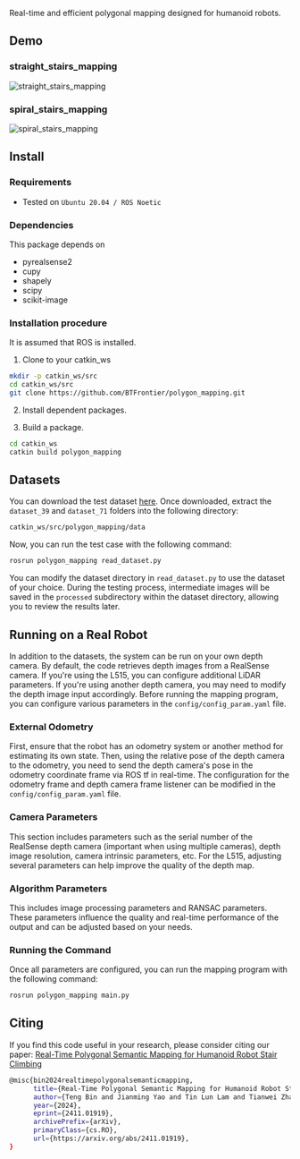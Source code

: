 Real-time and efficient polygonal mapping designed for humanoid robots.

## Demo
### straight_stairs_mapping
![straight_stairs_mapping](assets/straight_stairs_mapping.gif)

### spiral_stairs_mapping
![spiral_stairs_mapping](assets/spiral_stairs_mapping.gif)

## Install

### Requirements
- Tested on `Ubuntu 20.04 / ROS Noetic`

### Dependencies
This package depends on
- pyrealsense2
- cupy
- shapely
- scipy
- scikit-image

### Installation procedure
It is assumed that ROS is installed.

1. Clone to your catkin_ws
```bash
mkdir -p catkin_ws/src
cd catkin_ws/src
git clone https://github.com/BTFrontier/polygon_mapping.git

```

2. Install dependent packages.
 

3. Build a package.
```bash
cd catkin_ws
catkin build polygon_mapping
```

## Datasets
You can download the test dataset [here](https://1drv.ms/f/c/1e83680b5fbc1ae4/Et2MgY6eCHRMpczAZAwRXBUBvlHg70gRJopAoxf9fdi9vg?e=DQmDKZ).
Once downloaded, extract the `dataset_39` and `dataset_71` folders into the following directory:
```bash
catkin_ws/src/polygon_mapping/data
```
Now, you can run the test case with the following command:
```bash
rosrun polygon_mapping read_dataset.py
```
You can modify the dataset directory in `read_dataset.py` to use the dataset of your choice. During the testing process, intermediate images will be saved in the `processed` subdirectory within the dataset directory, allowing you to review the results later.

## Running on a Real Robot

In addition to the datasets, the system can be run on your own depth camera. By default, the code retrieves depth images from a RealSense camera. If you're using the L515, you can configure additional LiDAR parameters. If you're using another depth camera, you may need to modify the depth image input accordingly. Before running the mapping program, you can configure various parameters in the `config/config_param.yaml` file.

### External Odometry

First, ensure that the robot has an odometry system or another method for estimating its own state. Then, using the relative pose of the depth camera to the odometry, you need to send the depth camera's pose in the odometry coordinate frame via ROS tf in real-time. The configuration for the odometry frame and depth camera frame listener can be modified in the `config/config_param.yaml` file.

### Camera Parameters

This section includes parameters such as the serial number of the RealSense depth camera (important when using multiple cameras), depth image resolution, camera intrinsic parameters, etc. For the L515, adjusting several parameters can help improve the quality of the depth map.

### Algorithm Parameters

This includes image processing parameters and RANSAC parameters. These parameters influence the quality and real-time performance of the output and can be adjusted based on your needs.

### Running the Command

Once all parameters are configured, you can run the mapping program with the following command:

```bash
rosrun polygon_mapping main.py
```

## Citing

If you find this code useful in your research, please consider citing our paper:
[Real-Time Polygonal Semantic Mapping for Humanoid Robot Stair Climbing](https://arxiv.org/abs/2411.01919)

```bash
@misc{bin2024realtimepolygonalsemanticmapping,
      title={Real-Time Polygonal Semantic Mapping for Humanoid Robot Stair Climbing}, 
      author={Teng Bin and Jianming Yao and Tin Lun Lam and Tianwei Zhang},
      year={2024},
      eprint={2411.01919},
      archivePrefix={arXiv},
      primaryClass={cs.RO},
      url={https://arxiv.org/abs/2411.01919}, 
}
```
